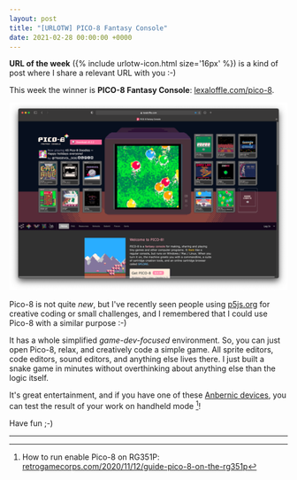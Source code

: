 ```yaml
---
layout: post
title: "[URLOTW] PICO-8 Fantasy Console"
date: 2021-02-28 00:00:00 +0000
---
```


<p>
  <b>URL of the week</b> ({% include urlotw-icon.html size='16px' %}) is a kind of post where I share a relevant URL with you :-)
</p>

This week the winner is **PICO-8 Fantasy Console**:
[lexaloffle.com/pico-8](https://www.lexaloffle.com/pico-8.php).

[![PICO-8 Fantasy Console website screenshot](/assets/urlotw-pico-8-fantasy-console.png "PICO-8 Fantasy Console website screenshot")](/assets/urlotw-pico-8-fantasy-console.png)

Pico-8 is not quite _new_, but I've recently seen people using [p5js.org](https://p5js.org/) for creative coding or small challenges, and I remembered that I could use Pico-8 with a similar purpose :-)

It has a whole simplified _game-dev-focused_ environment. So, you can just open Pico-8, relax, and creatively code a simple game. All sprite editors, code editors, sound editors, and anything else lives there. I just built a snake game in minutes without overthinking about anything else than the logic itself.

It's great entertainment, and if you have one of these [Anbernic devices](https://www.amazon.es/Anbernic-Consola-Portatil-Console-videojuegos/dp/B08L68X36J/ref=sr_1_1_sspa?__mk_es_ES=ÅMÅŽÕÑ&crid=1O17GG8ADF3I9&dchild=1&keywords=anbernic+rg351p&qid=1614534249&sprefix=ambernic+%2Caps%2C190&sr=8-1-spons&psc=1&spLa=ZW5jcnlwdGVkUXVhbGlmaWVyPUExVUYwU0FYTkxXMVM5JmVuY3J5cHRlZElkPUEwNTE0MjEwM1BRT0tPVk1USVRRSSZlbmNyeXB0ZWRBZElkPUEwODEwMDYxMzQyMzlWMDRaMjNZVCZ3aWRnZXROYW1lPXNwX2F0ZiZhY3Rpb249Y2xpY2tSZWRpcmVjdCZkb05vdExvZ0NsaWNrPXRydWU=), you can test the result of your work on handheld mode [^1]!

Have fun ;-)

---

[^1]: How to run enable Pico-8 on RG351P: [retrogamecorps.com/2020/11/12/guide-pico-8-on-the-rg351p](https://retrogamecorps.com/2020/11/12/guide-pico-8-on-the-rg351p/)
